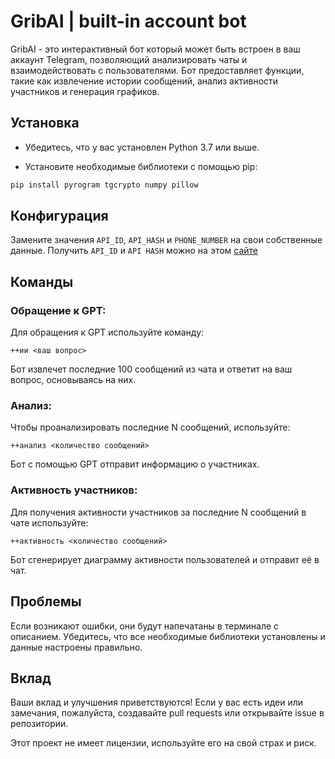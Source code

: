 # GribAI | built-in account bot

GribAI - это интерактивный бот который может быть встроен в ваш аккаунт Telegram, позволяющий анализировать чаты и взаимодействовать с пользователями. Бот предоставляет функции, такие как извлечение истории сообщений, анализ активности участников и генерация графиков.

## Установка
- Убедитесь, что у вас установлен Python 3.7 или выше.

- Установите необходимые библиотеки с помощью pip:
```bash
pip install pyrogram tgcrypto numpy pillow
```


## Конфигурация
Замените значения `API_ID`, `API_HASH` и `PHONE_NUMBER` на свои собственные данные.
Получить `API_ID` и `API HASH` можно на этом [сайте](https://my.telegram.org)


## Команды
### Обращение к GPT:
Для обращения к GPT используйте команду:
```
++ии <ваш вопрос>
```

Бот извлечет последние 100 сообщений из чата и ответит на ваш вопрос, основываясь на них.


### Анализ:
Чтобы проанализировать последние N сообщений, используйте:
```
++анализ <количество сообщений>
```
Бот с помощью GPT отправит информацию о участниках.


### Активность участников:
Для получения активности участников за последние N сообщений в чате используйте:
```
++активность <количество сообщений>
```

Бот сгенерирует диаграмму активности пользователей и отправит её в чат.


## Проблемы
Если возникают ошибки, они будут напечатаны в терминале с описанием. Убедитесь, что все необходимые библиотеки установлены и данные настроены правильно.

## Вклад
Ваши вклад и улучшения приветствуются! Если у вас есть идеи или замечания, пожалуйста, создавайте pull requests или открывайте issue в репозитории.



Этот проект не имеет лицензии, используйте его на свой страх и риск.
